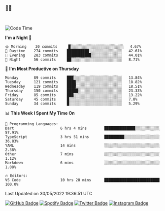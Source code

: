 ### 🤙🍺

<!-- <a href="https://github-readme-stats.vercel.app/api?username=hzak2xx&count_private=true&show_icons=true&theme=dracula">
  <img align="center" src="https://github-readme-stats.vercel.app/api?username=hzak2xx&count_private=true&show_icons=true&theme=dracula" />
</a>
</br> -->
</br>

<!--START_SECTION:waka-->
![Code Time](http://img.shields.io/badge/Code%20Time-0%20secs-blue)

**I'm a Night 🦉** 

```text
🌞 Morning    30 commits     █░░░░░░░░░░░░░░░░░░░░░░░░   4.67% 
🌆 Daytime    274 commits    ██████████░░░░░░░░░░░░░░░   42.61% 
🌃 Evening    283 commits    ███████████░░░░░░░░░░░░░░   44.01% 
🌙 Night      56 commits     ██░░░░░░░░░░░░░░░░░░░░░░░   8.71%

```
📅 **I'm Most Productive on Thursday** 

```text
Monday       89 commits     ███░░░░░░░░░░░░░░░░░░░░░░   13.84% 
Tuesday      121 commits    ████░░░░░░░░░░░░░░░░░░░░░   18.82% 
Wednesday    119 commits    ████░░░░░░░░░░░░░░░░░░░░░   18.51% 
Thursday     150 commits    █████░░░░░░░░░░░░░░░░░░░░   23.33% 
Friday       85 commits     ███░░░░░░░░░░░░░░░░░░░░░░   13.22% 
Saturday     45 commits     █░░░░░░░░░░░░░░░░░░░░░░░░   7.0% 
Sunday       34 commits     █░░░░░░░░░░░░░░░░░░░░░░░░   5.29%

```


📊 **This Week I Spent My Time On** 

```text
💬 Programming Languages: 
Dart                     6 hrs 4 mins        ██████████████░░░░░░░░░░░   57.91% 
TypeScript               3 hrs 51 mins       █████████░░░░░░░░░░░░░░░░   36.83% 
YAML                     14 mins             ░░░░░░░░░░░░░░░░░░░░░░░░░   2.38% 
Other                    7 mins              ░░░░░░░░░░░░░░░░░░░░░░░░░   1.12% 
Markdown                 6 mins              ░░░░░░░░░░░░░░░░░░░░░░░░░   1.08%

🔥 Editors: 
VS Code                  10 hrs 28 mins      █████████████████████████   100.0%

```


 Last Updated on 30/05/2022 19:36:51 UTC
<!--END_SECTION:waka-->

[![GitHub Badge](https://img.shields.io/badge/GitHub-100000?style=for-the-badge&logo=github&logoColor=white)](https://github.com/hzak2xx)
[![Spotify Badge](https://img.shields.io/badge/Spotify-1ED760?&style=for-the-badge&logo=spotify&logoColor=white)](https://open.spotify.com/user/uf90s6sbbh75a1mt44clkhkvf)
[![Twitter Badge](https://img.shields.io/badge/Twitter-1DA1F2?style=for-the-badge&logo=twitter&logoColor=white)](https://twitter.com/hzak2xx)
[![Instagram Badge](https://img.shields.io/badge/Instagram-E4405F?style=for-the-badge&logo=instagram&logoColor=white)](https://www.instagram.com/hzak2xx/)
